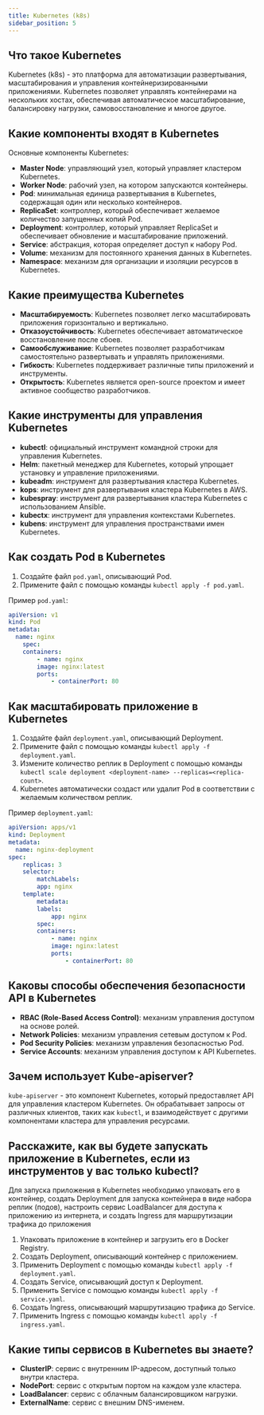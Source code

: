 ```yaml
---
title: Kubernetes (k8s)
sidebar_position: 5
---
```


## Что такое Kubernetes

Kubernetes (k8s) - это платформа для автоматизации развертывания, масштабирования и управления контейнеризированными приложениями. Kubernetes позволяет управлять контейнерами на нескольких хостах, обеспечивая автоматическое масштабирование, балансировку нагрузки, самовосстановление и многое другое.

## Какие компоненты входят в Kubernetes

Основные компоненты Kubernetes:
- **Master Node**: управляющий узел, который управляет кластером Kubernetes.
- **Worker Node**: рабочий узел, на котором запускаются контейнеры.
- **Pod**: минимальная единица развертывания в Kubernetes, содержащая один или несколько контейнеров.
- **ReplicaSet**: контроллер, который обеспечивает желаемое количество запущенных копий Pod.
- **Deployment**: контроллер, который управляет ReplicaSet и обеспечивает обновление и масштабирование приложений.
- **Service**: абстракция, которая определяет доступ к набору Pod.
- **Volume**: механизм для постоянного хранения данных в Kubernetes.
- **Namespace**: механизм для организации и изоляции ресурсов в Kubernetes.

## Какие преимущества Kubernetes

- **Масштабируемость**: Kubernetes позволяет легко масштабировать приложения горизонтально и вертикально.
- **Отказоустойчивость**: Kubernetes обеспечивает автоматическое восстановление после сбоев.
- **Самообслуживание**: Kubernetes позволяет разработчикам самостоятельно развертывать и управлять приложениями.
- **Гибкость**: Kubernetes поддерживает различные типы приложений и инструменты.
- **Открытость**: Kubernetes является open-source проектом и имеет активное сообщество разработчиков.

## Какие инструменты для управления Kubernetes

- **kubectl**: официальный инструмент командной строки для управления Kubernetes.
- **Helm**: пакетный менеджер для Kubernetes, который упрощает установку и управление приложениями.
- **kubeadm**: инструмент для развертывания кластера Kubernetes.
- **kops**: инструмент для развертывания кластера Kubernetes в AWS.
- **kubespray**: инструмент для развертывания кластера Kubernetes с использованием Ansible.
- **kubectx**: инструмент для управления контекстами Kubernetes.
- **kubens**: инструмент для управления пространствами имен Kubernetes.

## Как создать Pod в Kubernetes

1. Создайте файл `pod.yaml`, описывающий Pod.
2. Примените файл с помощью команды `kubectl apply -f pod.yaml`.

Пример `pod.yaml`:

```yaml
apiVersion: v1
kind: Pod
metadata:
  name: nginx
    spec:
    containers:
        - name: nginx
        image: nginx:latest
        ports:
            - containerPort: 80
```

## Как масштабировать приложение в Kubernetes

1. Создайте файл `deployment.yaml`, описывающий Deployment.
2. Примените файл с помощью команды `kubectl apply -f deployment.yaml`.
3. Измените количество реплик в Deployment с помощью команды `kubectl scale deployment <deployment-name> --replicas=<replica-count>`.
4. Kubernetes автоматически создаст или удалит Pod в соответствии с желаемым количеством реплик.

Пример `deployment.yaml`:

```yaml
apiVersion: apps/v1
kind: Deployment
metadata:
  name: nginx-deployment
spec:
    replicas: 3
    selector:
        matchLabels:
        app: nginx
    template:
        metadata:
        labels:
            app: nginx
        spec:
        containers:
            - name: nginx
            image: nginx:latest
            ports:
                - containerPort: 80
```

## Каковы способы обеспечения безопасности API в Kubernetes

- **RBAC (Role-Based Access Control)**: механизм управления доступом на основе ролей.
- **Network Policies**: механизм управления сетевым доступом к Pod.
- **Pod Security Policies**: механизм управления безопасностью Pod.
- **Service Accounts**: механизм управления доступом к API Kubernetes.

## Зачем использует Kube-apiserver?

`kube-apiserver` - это компонент Kubernetes, который предоставляет API для управления кластером Kubernetes. Он обрабатывает запросы от различных клиентов, таких как `kubectl`, и взаимодействует с другими компонентами кластера для управления ресурсами.

## Расскажите, как вы будете запускать приложение в Kubernetes, если из инструментов у вас только kubectl?

Для запуска приложения в Kubernetes необходимо упаковать его в контейнер, создать Deployment для запуска контейнера в виде набора реплик (подов), настроить сервис LoadBalancer для доступа к приложению из интернета, и создать Ingress для маршрутизации трафика до приложения

1. Упаковать приложение в контейнер и загрузить его в Docker Registry.
2. Создать Deployment, описывающий контейнер с приложением.
3. Применить Deployment с помощью команды `kubectl apply -f deployment.yaml`.
4. Создать Service, описывающий доступ к Deployment.
5. Применить Service с помощью команды `kubectl apply -f service.yaml`.
6. Создать Ingress, описывающий маршрутизацию трафика до Service.
7. Применить Ingress с помощью команды `kubectl apply -f ingress.yaml`.

## Какие типы сервисов в Kubernetes вы знаете?

- **ClusterIP**: сервис с внутренним IP-адресом, доступный только внутри кластера.
- **NodePort**: сервис с открытым портом на каждом узле кластера.
- **LoadBalancer**: сервис с облачным балансировщиком нагрузки.
- **ExternalName**: сервис с внешним DNS-именем.

